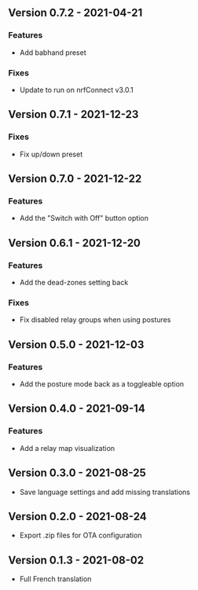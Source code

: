 ## Version 0.7.2 - 2021-04-21
### Features 
 - Add babhand preset
### Fixes
 - Update to run on nrfConnect v3.0.1

## Version 0.7.1 - 2021-12-23
### Fixes
 - Fix up/down preset

## Version 0.7.0 - 2021-12-22
### Features
 - Add the "Switch with Off" button option

## Version 0.6.1 - 2021-12-20
### Features
 - Add the dead-zones setting back
### Fixes
 - Fix disabled relay groups when using postures

## Version 0.5.0 - 2021-12-03
### Features
 - Add the posture mode back as a toggleable option

## Version 0.4.0 - 2021-09-14
### Features
 - Add a relay map visualization

## Version 0.3.0 - 2021-08-25
 - Save language settings and add missing translations

## Version 0.2.0 - 2021-08-24
 - Export .zip files for OTA configuration

## Version 0.1.3 - 2021-08-02
 - Full French translation
